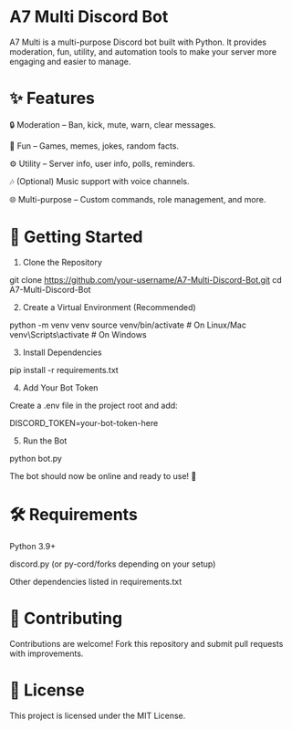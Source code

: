 # A7 Multi Discord Bot

A7 Multi is a multi-purpose Discord bot built with Python. It provides moderation, fun, utility, and automation tools to make your server more engaging and easier to manage.

# ✨ Features

🔒 Moderation – Ban, kick, mute, warn, clear messages.

🎉 Fun – Games, memes, jokes, random facts.

⚙️ Utility – Server info, user info, polls, reminders.

🎶 (Optional) Music support with voice channels.

🌐 Multi-purpose – Custom commands, role management, and more.


# 🚀 Getting Started

1. Clone the Repository

git clone https://github.com/your-username/A7-Multi-Discord-Bot.git
cd A7-Multi-Discord-Bot

2. Create a Virtual Environment (Recommended)

python -m venv venv
source venv/bin/activate   # On Linux/Mac
venv\Scripts\activate      # On Windows

3. Install Dependencies

pip install -r requirements.txt

4. Add Your Bot Token

Create a .env file in the project root and add:

DISCORD_TOKEN=your-bot-token-here

5. Run the Bot

python bot.py

The bot should now be online and ready to use! 🎉

# 🛠️ Requirements

Python 3.9+

discord.py (or py-cord/forks depending on your setup)

Other dependencies listed in requirements.txt


# 🤝 Contributing

Contributions are welcome! Fork this repository and submit pull requests with improvements.

# 📜 License

This project is licensed under the MIT License.

